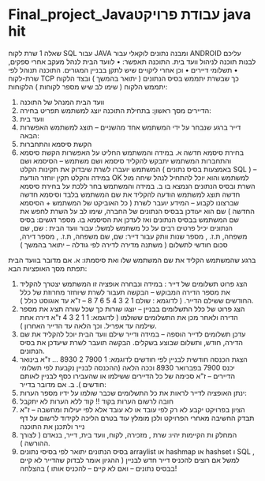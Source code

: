 # Final_project_Javaעבודת פרויקט java  hit
שאלה 1 
שרת לקוח SQL עבור JAVA ומבנה נתונים לוקאלי עבור ANDROID
עליכם לבנות תוכנה לניהול וועד בית.
התוכנה תאפשר:
•	לוועד הבית לנהל מעקב אחרי ספקים,
•	תשלומי דיירים 
•	וכן אחרי ליקויים שיש לתקן בבניין המגורים. 
התוכנה תנוהל לפי שרת-לקוח TCP כך שבשרת יתממש בסיס הנתונים ( יתואר בהמשך ) ובצד הלקוח יתממש הלקוח ( שימו לב שיש מספר לקוחות )
הלקוחות:
1.	וועד הבית המנהל של התוכנה
2.	הדיירים 
מסך ראשון:
בתחילת התוכנה יוצג למשתמש תפריט בחירה: 
1.	וועד בית 
2.	דייר 
ברגע שנבחר על ידי המשתמש אחד מהשניים – תוצג למשתמש האפשרות הבאה:
1.	הקשת סיסמא והתחברות 
2.	בחירת סיסמא חדשה 
א. 	במידה והמשתמש החליט על האפשרות הקשת סיסמא והתחברות 
המשתמש יתבקש להקליד סיסמא ושם משתמש – הסיסמא ושם המשתמש יועברו לשרת שיבדוק את תקינות הקלט ( באמצעות בסיס נתונים SQL ) – במידה והקלט תקין יוחזר הודעת OK למשתמש והוא יוכל להתחיל לנהל שיחה מול השרת ובסיס הנתונים הנמצא בו 
ב. במידה והמשתמש בחר ללכת על בחירת סיסמא חדשה תוצג למשתמש הודעה להקליד את שם המשתמש בלבד וסיסמא חדשה שברצונו לקבוע – המידע יועבר לשרת ( כל האוביקט של המשתמש + הסיסמא החדשה ) שם הוא יעודכן בבסיס הנתונים של החברה, שימו לב על השרת לחפש את שם המשתמש בבסיס הנתונים ואז לעדכן את הסיסמא בו. 
מספר דגשים: 
בסיס הנתונים יכיל פרטים רבים על כל משתמש למשל: 
עבור וועד הבית : שם, שם משפחה, ת.ז. , מספר שנות וותק
עבור דייר: שם, שם משפחה, ת.ז. , מספר דירה, סכום חודשי לתשלום ( משתנה מדירה לדירה לפי גודלה – יתואר בהמשך ) 



ברגע שהמשתמש הקליד את שם המשתמש שלו ואת סיסמתו: 
א.	אם מדובר בוועד הבית תפתח מסך האופציות הבא: 
1.	הצג פרוט תשלומים של דייר : במידה ונבחרה אופציה זו המשתמש יצטרך להקליד את מספר הדירה המבוקש – הבקשה תעבור לשרת שיוחזר מחרוזת של כלל החודשים ששילם הדייר. ( לדוגמא : שולם 1 2 3 4 5 6 7 8 – ז"א עד אוגוסט כולל ).
2.	הצג פרוט של כלל התשלומים בבניין – יוצגו שורות כך שכל שורה תציג את מספר הדירה ולאחר מכן את התשלומים ששולמו ( לדוגמא: 1 1 2 3 4 ז"א דירה אחת שילמה עד אפריל. וכך הלאה עד הדייר האחרון ).
3.	עדכן תשלומים לדייר הוספה – במידה ודייר שילם וועד הבית יוכל להקליד את שם הדירה, חודש, ותשלום שבוצע בשקלים. 
הבקשה תועבר לשרת שיעדכן את בסיס הנתונים. 
4.	הצגת הכנסה חודשית לבניין לפי חודשים לדוגמא: 1 7900 2 8930 ... ז"א בינואר יכנס 7900 בפברואר 8930 וככה הלאה (ההכנסה לבניין נקבעת לפי תשלומי הדיירים – ז"א סכימה של כל הדיירים ששילמו או שהעבירו כסף לבניין לאותם חודשים ).
ב.	 אם מדובר בדייר:
1.	ינתן האופציה לדייר לראות את כל התשלומים שכבר שולמו על ידיו 
מספר הערות: 
1.	חובה לרשום הערות בקוד !! קוד ללא הערות לא יתקבל
2.	הציון בפרויקט יקבע לא רק לפי עובד או לא עובד אלא לפי יעילות ומחשבה – ז"א תבדק החשיבה מאחרי הפרויקט ולכן מומלץ עוד בטרם הליכה לקידוד לרשום על דף נייר ולתכנן את התוכנה
3.	המחלק ות הקיימות יהיו: שרת , מזכירה, לקוח, וועד בית, דייר, בנאדם ( לצורך ההורשה ). 
4.	בסיס הנתונים יתואר לפי  בסיסי נתונים arraylist  או hashmap או hashset ו SQL , למשל אם רוצים להכניס דייר חדש לבניין ( ההגיון אומר לבדוק שהדייר לא קיים בבסיס נתונים – ואם לא קיים – להכניס אותו ) 
בהצלחה!
